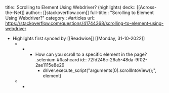 title:: Scrolling to Element Using Webdriver? (highlights)
deck:: [[Across-the-Net]]
author:: [[stackoverflow.com]]
full-title:: "Scrolling to Element Using Webdriver?"
category:: #articles
url:: https://stackoverflow.com/questions/41744368/scrolling-to-element-using-webdriver

- Highlights first synced by [[Readwise]] [[Monday, 31-10-2022]]
	- -
		- How can you scroll to a specific element in the page? .selenium #flashcard
		  id:: 72fd246c-26a5-48da-9f02-2ae1115e8e29
			- driver.execute_script("arguments[0].scrollIntoView();", element)
	- -